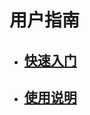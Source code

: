 # 用户指南

* ## [快速入门](/yong-hu-zhi-nan/ru-men-zhi-nan.md)
* ## [使用说明](/yong-hu-zhi-nan/yong-hu-shou-ce.md)





